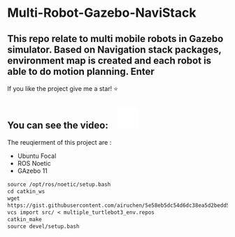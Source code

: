 # Multi-Robot-Gazebo-NaviStack
This repo relate to multi mobile robots in Gazebo simulator. Based on Navigation stack packages, environment map is created and each robot is able to do motion planning. **Enter**
---
If you like the project give me a star! :star: 

You can see the video: &nbsp;&nbsp;
[![website](./img/youtube-dark.svg)](https://www.youtube.com/watch?v=XaLbEKf8UhA)
&nbsp;&nbsp;
---

The reuqierment of this project are :
- Ubuntu Focal 
- ROS Noetic
- GAzebo 11

```
source /opt/ros/noetic/setup.bash
cd catkin_ws
wget https://gist.githubusercontent.com/airuchen/5e58eb5dc54d6dc38ea5d2bedd53f69e/raw/ae3b850aca5a0577105c682eec1ab3b534161cc2/multi_omnibot.repos
vcs import src/ < multiple_turtlebot3_env.repos
catkin_make
source devel/setup.bash
```






